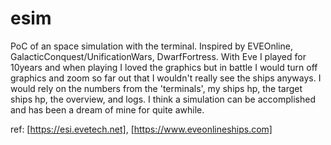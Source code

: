 # esim

PoC of an space simulation with the terminal. Inspired by EVEOnline, GalacticConquest/UnificationWars, DwarfFortress. With Eve I played for 10years and when playing I loved the graphics but in battle I would turn off graphics and zoom so far out that I wouldn't really see the ships anyways. I would rely on the numbers from the 'terminals', my ships hp, the target ships hp, the overview, and logs. I think a simulation can be accomplished and has been a dream of mine for quite awhile.

ref: [https://esi.evetech.net], [https://www.eveonlineships.com]